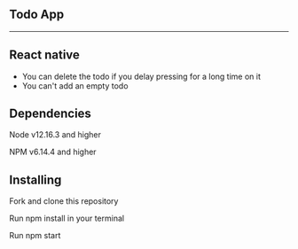 ## Todo App
------------------------------------------
React native
-----------------------------------

- You can delete the todo if you delay pressing for a long time on it
- You can't add an empty todo

Dependencies
-----------------------------------

Node v12.16.3 and higher

NPM v6.14.4 and higher


Installing
-----------------------------------

Fork and clone this repository

Run npm install in your terminal

Run npm start

